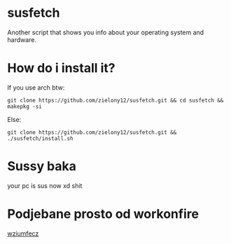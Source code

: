 # susfetch
Another script that shows you info about your operating system and hardware.

# How do i install it?
If you use arch btw:

``git clone https://github.com/zielony12/susfetch.git && cd susfetch && makepkg -si``

Else:

``git clone https://github.com/zielony12/susfetch.git && ./susfetch/install.sh``

# Sussy baka 
your pc is sus now xd shit

# Podjebane prosto od workonfire
<a href="https://github.com/workonfire/wziumfecz">wziumfecz</a>
